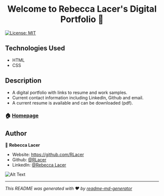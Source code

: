 <h1 align="center">Welcome to  Rebecca Lacer's Digital Portfolio 👋</h1>
<p>

  <a href="#" target="_blank">
    <img alt="License: MIT" src="https://img.shields.io/badge/License-MIT-yellow.svg" />
  </a>
</p>

## Technologies Used
* HTML
* CSS

## Description
* A digital portfolio with links to resume and work samples.
* Current contact information including LinkedIn, Github and email.
* A current resume is available and can be downloaded (pdf).

### 🏠 [Homepage](https://rlacer.github.io/Digital-Portfolio/)



## Author

👤 **Rebecca Lacer**

* Website: https://github.com/RLacer
* Github: [@RLacer](https://github.com/RLacer)
* LinkedIn: [@Rebecca Lacer](https://linkedin.com/in/Rebecca-Lacer)


![Alt Text](assets\images\port.gif)

***
_This README was generated with ❤️ by [readme-md-generator](https://github.com/kefranabg/readme-md-generator)_